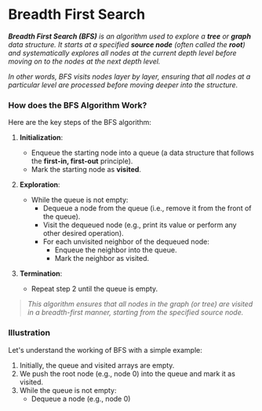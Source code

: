 # Breadth First Search

_**Breadth First Search (BFS)** is an algorithm used to explore a **tree** or **graph** data structure. It starts at a specified **source node** (often called the **root**) and systematically explores all nodes at the current depth level before moving on to the nodes at the next depth level._

_In other words, BFS visits nodes layer by layer, ensuring that all nodes at a particular level are processed before moving deeper into the structure._

### How does the BFS Algorithm Work?
Here are the key steps of the BFS algorithm:
1. **Initialization**:
    - Enqueue the starting node into a queue (a data structure that follows the **first-in, first-out** principle).
    - Mark the starting node as **visited**.
  
2. **Exploration**:
    - While the queue is not empty:
        - Dequeue a node from the queue (i.e., remove it from the front of the queue).
        - Visit the dequeued node (e.g., print its value or perform any other desired operation).
        - For each unvisited neighbor of the dequeued node:
            - Enqueue the neighbor into the queue.
            - Mark the neighbor as visited.
         
3. **Termination**:
    - Repeat step 2 until the queue is empty.
  
> _This algorithm ensures that all nodes in the graph (or tree) are visited in a breadth-first manner, starting from the specified source node._

### Illustration
Let's understand the working of BFS with a simple example:
1. Initially, the queue and visited arrays are empty.
2. We push the root node (e.g., node 0) into the queue and mark it as visited.
3. While the queue is not empty:
    - Dequeue a node (e.g., node 0)
